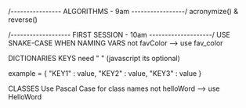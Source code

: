 /----------------
ALGORITHMS - 9am
-----------------/
acronymize() & reverse()

/-------------------
FIRST SESSION - 10am
--------------------/
USE SNAKE-CASE WHEN NAMING VARS
    not favColor --> use fav_color

DICTIONARIES
    KEYS need " " (javascript its optional)

example = {
    "KEY1" : value,
    "KEY2" : value,
    "KEY3" : value
}

CLASSES
    Use Pascal Case for class names
    not helloWord --> use HelloWord